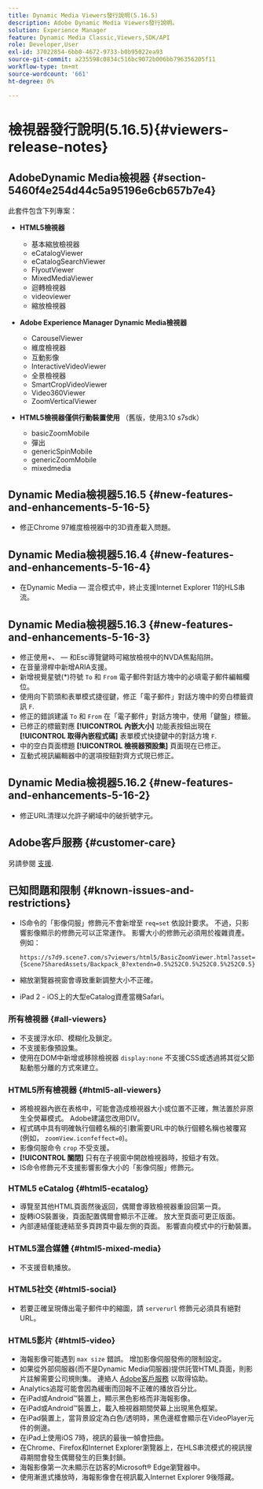 ```yaml
---
title: Dynamic Media Viewers發行說明(5.16.5)
description: Adobe Dynamic Media Viewers發行說明。
solution: Experience Manager
feature: Dynamic Media Classic,Viewers,SDK/API
role: Developer,User
exl-id: 37022854-6bb0-4672-9733-b0b95022ea93
source-git-commit: a235598c0834c516bc9072b006bb796356205f11
workflow-type: tm+mt
source-wordcount: '661'
ht-degree: 0%

---
```


# 檢視器發行說明(5.16.5){#viewers-release-notes}

<!-- Updated March 03, 2022 for the 5.16.5 release. Contact is Deepa Gupta-->

<!-- hide: yes
hidefromtoc: yes-->

<!-- robots: noindex
googlebot: noindex -->

## AdobeDynamic Media檢視器 {#section-5460f4e254d44c5a95196e6cb657b7e4}

此套件包含下列專案：

* **HTML5檢視器**

   * 基本縮放檢視器
   * eCatalogViewer
   * eCatalogSearchViewer
   * FlyoutViewer
   * MixedMediaViewer
   * 迴轉檢視器
   * videoviewer
   * 縮放檢視器

* **Adobe Experience Manager Dynamic Media檢視器**

   * CarouselViewer
   * 維度檢視器
   * 互動影像
   * InteractiveVideoViewer
   * 全景檢視器
   * SmartCropVideoViewer
   * Video360Viewer
   * ZoomVerticalViewer

* **HTML5檢視器僅供行動裝置使用** （舊版，使用3.10 s7sdk）

   * basicZoomMobile
   * 彈出
   * genericSpinMobile
   * genericZoomMobile
   * mixedmedia


## Dynamic Media檢視器5.16.5 {#new-features-and-enhancements-5-16-5}

* 修正Chrome 97維度檢視器中的3D資產載入問題。

## Dynamic Media檢視器5.16.4 {#new-features-and-enhancements-5-16-4}

* 在Dynamic Media — 混合模式中，終止支援Internet Explorer 11的HLS串流。

## Dynamic Media檢視器5.16.3 {#new-features-and-enhancements-5-16-3}

* 修正使用+、 — 和Esc導覽鍵時可縮放檢視中的NVDA焦點陷阱。 <!-- (CQ-4290719) -->
* 在音量滑桿中新增ARIA支援。 <!--  (CQ-4324080) -->
* 新增視覺星號(*)符號 `To` 和 `From` 電子郵件對話方塊中的必填電子郵件編輯欄位。 <!-- (CQ-4290935) -->
* 使用向下箭頭和表單模式捷徑鍵，修正「電子郵件」對話方塊中的旁白標籤資訊 `F`. <!-- (CQ-4290934) -->
* 修正的錯誤建議 `To` 和 `From` 在「電子郵件」對話方塊中，使用「鍵盤」標籤。 <!-- (CQ-4290930) -->
* 已修正的標籤對應 **[!UICONTROL 內嵌大小]** 功能表按鈕出現在 **[!UICONTROL 取得內嵌程式碼]** 表單模式快捷鍵中的對話方塊 `F`. <!-- (CQ-4290929) -->
* 中的空白頁面標題 **[!UICONTROL 檢視器預設集]** 頁面現在已修正。 <!-- (CQ-4290936) -->
* 互動式視訊編輯器中的選項按鈕對齊方式現已修正。 <!-- (CQ-4330159) -->

## Dynamic Media檢視器5.16.2 {#new-features-and-enhancements-5-16-2}

* 修正URL清理以允許子網域中的破折號字元。 <!-- (CQ-4327691) -->

## Adobe客戶服務 {#customer-care}

另請參閱 [支援](https://experienceleague.adobe.com/docs/dynamic-media-classic/using/intro/support.html#intro).

## 已知問題和限制 {#known-issues-and-restrictions}

* IS命令的「影像伺服」修飾元不會新增至 `req=set` 依設計要求。 不過，只影響影像顯示的修飾元可以正常運作。 影響大小的修飾元必須用於複雜資產。 例如：

   `https://s7d9.scene7.com/s7viewers/html5/BasicZoomViewer.html?asset= {Scene7SharedAssets/Backpack_B?extendn=0.5%252C0.5%252C0.5%252C0.5}`

* 縮放瀏覽器視窗會導致重新調整大小不正確。
* iPad 2 - iOS上的大型eCatalog資產當機Safari。

### 所有檢視器 {#all-viewers}

* 不支援浮水印、模糊化及鎖定。
* 不支援影像預設集。
* 使用在DOM中新增或移除檢視器 `display:none` 不支援CSS或透過將其從父節點動態分離的方式來建立。

### HTML5所有檢視器 {#html5-all-viewers}

* 將檢視器內嵌在表格中，可能會造成檢視器大小或位置不正確，無法置於非原生全熒幕模式。 Adobe建議您改用DIV。
* 程式碼中具有明確執行個體名稱的引數需要URL中的執行個體名稱也被覆寫(例如， `zoomView.iconfeffect=0`)。
* 影像伺服命令 `crop` 不受支援。
* **[!UICONTROL 關閉]** 只有在子視窗中開啟檢視器時，按鈕才有效。
* IS命令修飾元不支援影響影像大小的「影像伺服」修飾元。

### HTML5 eCatalog {#html5-ecatalog}

* 導覽至其他HTML頁面然後返回，偶爾會導致檢視器重設回第一頁。
* 旋轉iOS裝置後，頁面配置偶爾會顯示不正確。 放大至頁面可更正版面。
* 內部連結僅能連結至多頁跨頁中最左側的頁面。 影響直向模式中的行動裝置。

### HTML5混合媒體 {#html5-mixed-media}

* 不支援音軌播放。

### HTML5社交 {#html5-social}

* 若要正確呈現傳出電子郵件中的縮圖，請 `serverurl` 修飾元必須具有絕對URL。

### HTML5影片 {#html5-video}

* 海報影像可能遇到 `max size` 錯誤。 增加影像伺服發佈的限制設定。
* 如果從外部伺服器(而不是Dynamic Media伺服器)提供託管HTML頁面，則影片註解需要公司規則集。 連絡人 [Adobe客戶服務](https://experienceleague.adobe.com/docs/dynamic-media-classic/using/intro/support.html#intro) 以取得協助。
* Analytics追蹤可能會因為緩衝而回報不正確的播放百分比。
* 在iPad或Android™裝置上，顯示黑色影格而非海報影像。
* 在iPad或Android™裝置上，載入檢視器期間熒幕上出現黑色框架。
* 在iPad裝置上，當背景設定為白色/透明時，黑色邊框會顯示在VideoPlayer元件的側邊。
* 在iPad上使用iOS 7時，視訊的最後一幀會扭曲。
* 在Chrome、Firefox和Internet Explorer瀏覽器上，在HLS串流模式的視訊搜尋期間會發生偶爾發生的巨集封鎖。
* 海報影像第一次未顯示在訪客的Microsoft® Edge瀏覽器中。
* 使用漸進式播放時，海報影像會在視訊載入Internet Explorer 9後隱藏。
